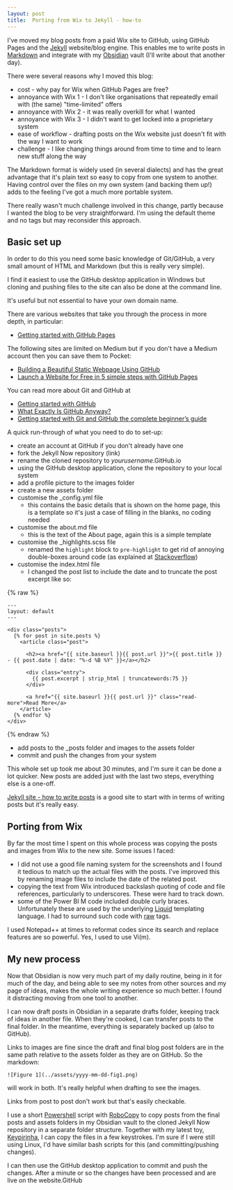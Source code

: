 ```yaml
---
layout: post
title:  Porting from Wix to Jekyll - how-to
---
```


I've moved my blog posts from a paid Wix site to GitHub, using GitHub Pages and the [Jekyll](https://jekyllrb.com/) website/blog engine. This enables me to write posts in [Markdown](https://www.ultraedit.com/company/blog/community/what-is-markdown-why-use-it.html) and integrate with my [Obsidian](https://obsidian.md/) vault (I'll write about that another day).

There were several reasons why I moved this blog:
  - cost - why pay for Wix when GitHub Pages are free?
  - annoyance with Wix 1 - I don't like organisations that repeatedly email with (the same) "time-limited" offers
  - annoyance with Wix 2 - it was really overkill for what I wanted
  - annoyance with Wix 3 - I didn't want to get locked into a proprietary system
  - ease of workflow - drafting posts on the Wix website just doesn't fit with the way I want to work
  - challenge - I like changing things around from time to time and to learn new stuff along the way
  
  The Markdown format is widely used (in several dialects) and has the great advantage that it's plain text so easy to copy from one system to another. Having control over the files on my own system (and backing them up!) adds to the feeling I've got a much more portable system.
  
  There really wasn't much challenge involved in this change, partly because I wanted the blog to be very straightforward. I'm using the default theme and no tags but may reconsider this approach.
  
## Basic set up
In order to do this you need some basic knowledge of Git/GitHub, a very small amount of HTML and Markdown (but this is really very simple).

I find it easiest to use the GitHub desktop application in Windows but cloning and pushing files to the site can also be done at the command line.

It's useful but not essential to have your own domain name.

There are various websites that take you through the process in more depth, in particular:

- [Getting started with GitHub Pages](https://docs.GitHub.com/en/GitHub/working-with-GitHub-pages/getting-started-with-GitHub-pages)

The following sites are limited on Medium but if you don't have a Medium account then you can save them to Pocket:

- [Building a Beautiful Static Webpage Using GitHub](https://towardsdatascience.com/building-a-beautiful-static-webpage-using-GitHub-f0f92c6e1f02)
- [Launch a Website for Free in 5 simple steps with GitHub Pages](https://towardsdatascience.com/launch-a-website-for-free-in-5-simple-steps-with-GitHub-pages-e9680bcd94aa)

You can read more about Git and GitHub at

- [Getting started with GitHub](https://docs.GitHub.com/en/GitHub/getting-started-with-GitHub)
- [What Exactly Is GitHub Anyway?](https://techcrunch.com/2012/07/14/what-exactly-is-GitHub-anyway/)
- [Getting started with Git and GitHub the complete beginner’s guide](https://towardsdatascience.com/getting-started-with-git-and-GitHub-6fcd0f2d4ac6)

A quick run-through of what you need to do to set-up:

- create an account at GitHub if you don't already have one
- fork the Jekyll Now repository (link)
- rename the cloned repository to *yourusername*.GitHub.io
- using the GitHub desktop application, clone the repository to your local system
- add a profile picture to the images folder
- create a new assets folder
- customise the \_config.yml file
	- this contains the basic details that is shown on the home page, this is a template so it's just a case of filling in the blanks, no coding needed
- customise the about.md file
	- this is the text of the About page, again this is a simple template
- customise the \_highlights.scss file
	- renamed the `highlight` block to `pre-highlight` to get rid of annoying double-boxes around code (as explained at [Stackoverflow](https://stackoverflow.com/questions/55308142/why-do-i-get-a-double-frame-around-markdown-code-block-on-jekyll-site))
- customise the index.html file
	- I changed the post list to include the date and to truncate the post excerpt like so:


{% raw %}
```
---
layout: default
---

<div class="posts">
  {% for post in site.posts %}
    <article class="post">

      <h2><a href="{{ site.baseurl }}{{ post.url }}">{{ post.title }} - {{ post.date | date: "%-d %B %Y" }}</a></h2>

      <div class="entry">
		{{ post.excerpt | strip_html | truncatewords:75 }}
      </div>

      <a href="{{ site.baseurl }}{{ post.url }}" class="read-more">Read More</a>
    </article>
  {% endfor %}
</div>
```
{% endraw %}


- add posts to the \_posts folder and images to the assets folder
- commit and push the changes from your system

This whole set up took me about 30 minutes, and I'm sure it can be done a lot quicker.  New posts are added just with the last two steps, everything else is a one-off.

[Jekyll site - how to write posts](https://jekyllrb.com/docs/posts/) is a good site to start with in terms of writing posts but it's really easy.

## Porting from Wix
By far the most time I spent on this whole process was copying the posts and images from Wix to the new site. Some issues I faced:

- I did not use a good file naming system for the screenshots and I found it tedious to match up the actual files with the posts. I've improved this by renaming image files to include the date of the related post.
- copying the text from Wix introduced backslash quoting of code and file references, particularly to underscores. These were hard to track down.
- some of the Power BI M code included double curly braces. Unfortunately these are used by the underlying [Liquid](https://jekyllrb.com/docs/liquid/) templating language. I had to surround such code with [raw](https://shopify.GitHub.io/liquid/tags/raw/) tags.

I used Notepad++ at times to reformat codes since its search and replace features are so powerful. Yes, I used to use Vi(m).

## My new process
Now that Obsidian is now very much part of my daily routine, being in it for much of the day, and being able to see my notes from other sources and my page of ideas, makes the whole writing experience so much better. I found it distracting moving from one tool to another.

I can now draft posts in Obsidian in a separate drafts folder, keeping track of ideas in another file. When they're cooked, I can transfer posts to the final folder. In the meantime, everything is separately backed up (also to GitHub).

Links to images are fine since the draft and final blog post folders are in the same path relative to the assets folder as they are on GitHub. So the markdown:

```
![Figure 1](../assets/yyyy-mm-dd-fig1.png)
```

will work in both. It's really helpful when drafting to see the images.

Links from post to post don't work but that's easily checkable.

I use a short [Powershell](https://docs.microsoft.com/en-us/powershell/scripting/overview) script with [RoboCopy](https://docs.microsoft.com/en-us/windows-server/administration/windows-commands/robocopy) to copy posts from the final posts and assets folders in my Obsidian vault to the cloned Jekyll Now repository in a separate folder structure. Together with my latest toy, [Keypirinha](https://keypirinha.com/), I can copy the files in a few keystrokes. I'm sure if I were still using Linux, I'd have similar bash scripts for this (and committing/pushing changes).

I can then use the GitHub desktop application to commit and push the changes. After a minute or so the changes have been processed and are live on the website.GitHub